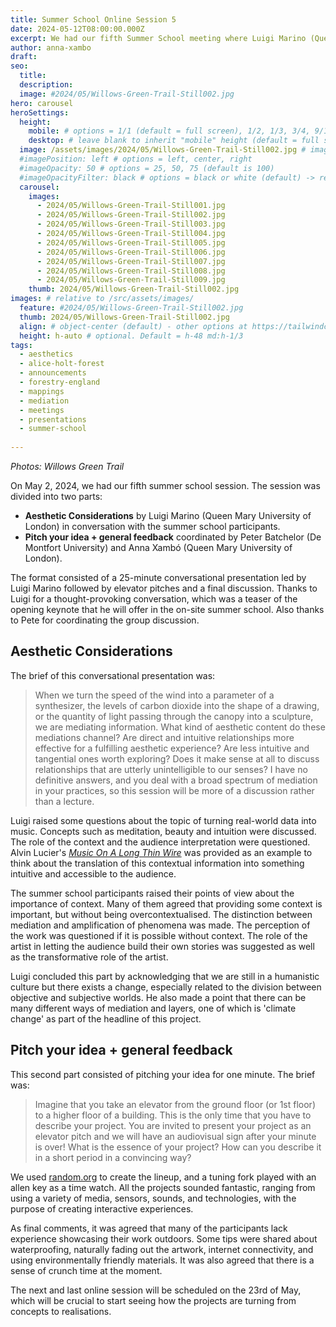 ```yaml
---
title: Summer School Online Session 5
date: 2024-05-12T08:00:00.000Z
excerpt: We had our fifth Summer School meeting where Luigi Marino (Queen Mary University of London) presented aesthetic considerations followed up with a round of pitching ideas and feedback.
author: anna-xambo
draft:
seo:
  title:
  description:
  image: #2024/05/Willows-Green-Trail-Still002.jpg
hero: carousel  
heroSettings:
  height:
    mobile: # options = 1/1 (default = full screen), 1/2, 1/3, 3/4, 9/10, h-48 (12rem, 192px), h-56 (14rem, 224px), h-64 (16rem, 256px)
    desktop: # leave blank to inherit "mobile" height (default = full screen)
  image: /assets/images/2024/05/Willows-Green-Trail-Still002.jpg # image URL
  #imagePosition: left # options = left, center, right
  #imageOpacity: 50 # options = 25, 50, 75 (default is 100)
  #imageOpacityFilter: black # options = black or white (default) -> really depends on your background image
  carousel:
    images:
      - 2024/05/Willows-Green-Trail-Still001.jpg
      - 2024/05/Willows-Green-Trail-Still002.jpg
      - 2024/05/Willows-Green-Trail-Still003.jpg  
      - 2024/05/Willows-Green-Trail-Still004.jpg
      - 2024/05/Willows-Green-Trail-Still005.jpg
      - 2024/05/Willows-Green-Trail-Still006.jpg  
      - 2024/05/Willows-Green-Trail-Still007.jpg
      - 2024/05/Willows-Green-Trail-Still008.jpg
      - 2024/05/Willows-Green-Trail-Still009.jpg              
    thumb: 2024/05/Willows-Green-Trail-Still002.jpg 
images: # relative to /src/assets/images/
  feature: #2024/05/Willows-Green-Trail-Still002.jpg
  thumb: 2024/05/Willows-Green-Trail-Still002.jpg
  align: # object-center (default) - other options at https://tailwindcss.com/docs/object-position
  height: h-auto # optional. Default = h-48 md:h-1/3    
tags:
  - aesthetics
  - alice-holt-forest
  - announcements
  - forestry-england
  - mappings
  - mediation
  - meetings
  - presentations
  - summer-school
  
---
```



*Photos: Willows Green Trail*

On May 2, 2024, we had our fifth summer school session. The session was divided into two parts:

* **Aesthetic Considerations** by Luigi Marino (Queen Mary University of London) in conversation with the summer school participants.
* **Pitch your idea + general feedback** coordinated by Peter Batchelor (De Montfort University) and Anna Xambó (Queen Mary University of London).

The format consisted of a 25-minute conversational presentation led by Luigi Marino followed by elevator pitches and a final discussion. Thanks to Luigi for a thought-provoking conversation, which was a teaser of the opening keynote that he will offer in the on-site summer school. Also thanks to Pete for coordinating the group discussion.

## Aesthetic Considerations

The brief of this conversational presentation was:

>When we turn the speed of the wind into a parameter of a synthesizer, the levels of carbon dioxide into the shape of a drawing, or the quantity of light passing through the canopy into a sculpture, we are mediating information. What kind of aesthetic content do these mediations channel? Are direct and intuitive relationships more effective for a fulfilling aesthetic experience? Are less intuitive and tangential ones worth exploring? Does it make sense at all to discuss relationships that are utterly unintelligible to our senses? I have no definitive answers, and you deal with a broad spectrum of mediation in your practices, so this session will be more of a discussion rather than a lecture.

Luigi raised some questions about the topic of turning real-world data into music. Concepts such as meditation, beauty and intuition were discussed. The role of the context and the audience interpretation were questioned. Alvin Lucier's *[Music On A Long Thin Wire](https://en.wikipedia.org/wiki/Music_On_A_Long_Thin_Wire)* was provided as an example to think about the translation of this contextual information into something intuitive and accessible to the audience.

The summer school participants raised their points of view about the importance of context. Many of them agreed that providing some context is important, but without being overcontextualised. The distinction between mediation and amplification of phenomena was made. The perception of the work was questioned if it is possible without context. The role of the artist in letting the audience build their own stories was suggested as well as the transformative role of the artist.

Luigi concluded this part by acknowledging that we are still in a humanistic culture but there exists a change, especially related to the division between objective and subjective worlds. He also made a point that there can be many different ways of mediation and layers, one of which is 'climate change' as part of the headline of this project.

## Pitch your idea + general feedback

This second part consisted of pitching your idea for one minute. The brief was:

>Imagine that you take an elevator from the ground floor (or 1st floor) to a higher floor of a building. This is the only time that you have to describe your project. You are invited to present your project as an elevator pitch and we will have an audiovisual sign after your minute is over! What is the essence of your project? How can you describe it in a short period in a convincing way?

We used [random.org](https://www.random.org/) to create the lineup, and a tuning fork played with an allen key as a time watch. All the projects sounded fantastic, ranging from using a variety of media, sensors, sounds, and technologies, with the purpose of creating interactive experiences.

As final comments, it was agreed that many of the participants lack experience showcasing their work outdoors. Some tips were shared about waterproofing, naturally fading out the artwork, internet connectivity, and using environmentally friendly materials. It was also agreed that there is a sense of crunch time at the moment. 

The next and last online session will be scheduled on the 23rd of May, which will be crucial to start seeing how the projects are turning from concepts to realisations.






